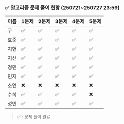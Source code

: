 ### ✅ 알고리즘 문제 풀이 현황 (250721~250727 23:59)

| 이름   | 1문제 | 2문제 | 3문제 | 4문제 | 5문제 |
|--------|--------|--------|--------|--------|--------|
| 구     | ✅     | ✅     | ✅     | ✅     | ✅     |
| 호준   | ✅     | ✅     | ✅     | ✅     | ✅     |
| 지현   | ✅     | ✅     | ✅     | ✅     | ✅     |
| 지선   | ✅     | ✅     | ✅     | ✅     | ✅     |
| 경민   | ✅     | ✅     | ✅     | ✅     | ✅     |
| 민지   | ✅     | ✅     | ✅     | ✅     | ✅     |
| 소연   | ❌     | ❌     | ❌     | ❌     | ❌     |
| 수희   | ✅     |  ✅     | ✅     | ✅     | ❌     |
| 성민   | ✅     | ✅     |  ✅    | ✅     | ✅     |

> ✅ : 문제 풀이 완료
